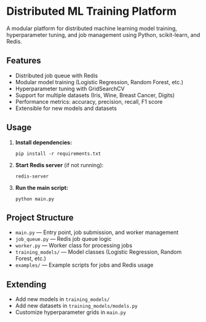 # Distributed ML Training Platform

A modular platform for distributed machine learning model training, hyperparameter tuning, and job management using Python, scikit-learn, and Redis.

## Features

- Distributed job queue with Redis
- Modular model training (Logistic Regression, Random Forest, etc.)
- Hyperparameter tuning with GridSearchCV
- Support for multiple datasets (Iris, Wine, Breast Cancer, Digits)
- Performance metrics: accuracy, precision, recall, F1 score
- Extensible for new models and datasets

## Usage

1. **Install dependencies:**
	```
	pip install -r requirements.txt
	```

2. **Start Redis server** (if not running):
	```
	redis-server
	```

3. **Run the main script:**
	```
	python main.py
	```

## Project Structure

- `main.py` — Entry point, job submission, and worker management
- `job_queue.py` — Redis job queue logic
- `worker.py` — Worker class for processing jobs
- `training_models/` — Model classes (Logistic Regression, Random Forest, etc.)
- `examples/` — Example scripts for jobs and Redis usage

## Extending

- Add new models in `training_models/`
- Add new datasets in `training_models/models.py`
- Customize hyperparameter grids in `main.py`